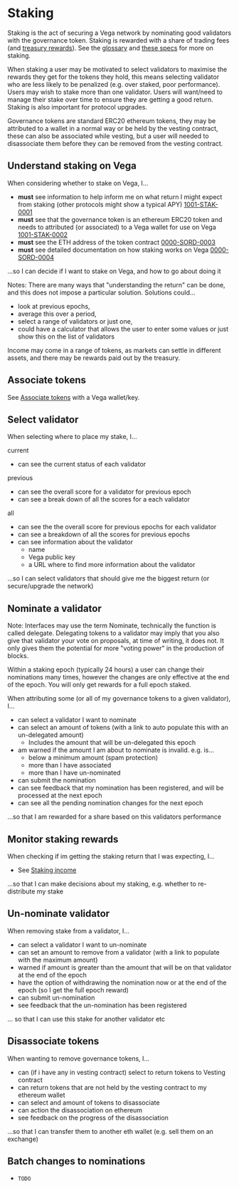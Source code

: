 # Staking

Staking is the act of securing a Vega network by nominating good validators with the governance token. Staking is rewarded with a share of trading fees (and [treasury rewards](../0056-REWA-rewards_overview.md)). See the [glossary](../glossaries/staking-and-governance.md) and [these specs](../protocol#delegation-staking-and-rewards) for more on staking.

When staking a user may be motivated to select validators to maximise the rewards they get for the tokens they hold, this means selecting validator who are less likely to be penalized (e.g. over staked, poor performance). Users may wish to stake more than one validator. Users will want/need to manage their stake over time to ensure they are getting a good return. Staking is also important for protocol upgrades.

Governance tokens are standard ERC20 ethereum tokens, they may be attributed to a wallet in a normal way or be held by the vesting contract, these can also be associated while vesting, but a user will needed to disassociate them before they can be removed from the vesting contract.

## Understand staking on Vega
When considering whether to stake on Vega, I...

- **must** see information to help inform me on what return I might expect from staking (other protocols might show a typical APY) [1001-STAK-0001](#1001-STAK-0001 "1001-STAK-0001")
- **must** see that the governance token is an ethereum ERC20 token and needs to attributed (or associated) to a Vega wallet for use on Vega [1001-STAK-0002](#1001-STAK-0002 "1001-STAK-0002")  
- **must** see the ETH address of the token contract [0000-SORD-0003](#0000-SORD-0003 "0000-SORD-0003") 
- **must** see detailed documentation on how staking works on Vega [0000-SORD-0004](#0000-SORD-0004 "0000-SORD-0004") 

...so I can decide if I want to stake on Vega, and how to go about doing it

Notes: There are many ways that "understanding the return" can be done, and this does not impose a particular solution. Solutions could...
- look at previous epochs, 
- average this over a period, 
- select a range of validators or just one, 
- could have a calculator that allows the user to enter some values or just show this on the list of validators 
  
Income may come in a range of tokens, as markets can settle in different assets, and there may be rewards paid out by the treasury.

## Associate tokens
See [Associate tokens](./1000-ASSO-associate.md) with a Vega wallet/key.

## Select validator
When selecting where to place my stake, I...

current
- can see the current status of each validator 

previous 
- can see the overall score for a validator for previous epoch 
- can see a break down of all the scores for a each validator

all
- can see the the overall score for previous epochs for each validator
- can see a breakdown of all the scores for previous epochs
- can see information about the validator
  - name
  - Vega public key
  - a URL where to find more information about the validator

...so I can select validators that should give me the biggest return (or secure/upgrade the network)

## Nominate a validator
Note: Interfaces may use the term Nominate, technically the function is called delegate. Delegating tokens to a validator may imply that you also give that validator your vote on proposals, at time of writing, it does not. It only gives them the potential for more "voting power" in the production of blocks.

Within a staking epoch (typically 24 hours) a user can change their nominations many times, however the changes are only effective at the end of the epoch. You will only get rewards for a full epoch staked.

When attributing some (or all of my governance tokens to a given validator), I...

- can select a validator I want to nominate
- can select an amount of tokens (with a link to auto populate this with an un-delegated amount)
  - Includes the amount that will be un-delegated this epoch
- am warned if the amount I am about to nominate is invalid. e.g. is...
  - below a minimum amount (spam protection)
  - more than I have associated
  - more than I have un-nominated
- can submit the nomination
- can see feedback that my nomination has been registered, and will be processed at the next epoch
- can see all the pending nomination changes for the next epoch

...so that I am rewarded for a share based on this validators performance

## Monitor staking rewards
When checking if im getting the staking return that I was expecting, I... 

- See [Staking income](./1002-INCO-income.md)

...so that I can make decisions about my staking, e.g. whether to re-distribute my stake

## Un-nominate validator

When removing stake from a validator, I...

- can select a validator I want to un-nominate
- can set an amount to remove from a validator (with a link to populate with the maximum amount)
- warned if amount is greater than the amount that will be on that validator at the end of the epoch
- have the option of withdrawing the nomination now or at the end of the epoch (so I get the full epoch reward)
- can submit un-nomination
- see feedback that the un-nomination has been registered

... so that I can use this stake for another validator etc

## Disassociate tokens

When wanting to remove governance tokens, I...

- can (if i have any in vesting contract) select to return tokens to Vesting contract
- can return tokens that are not held by the vesting contract to my ethereum wallet
- can select and amount of tokens to disassociate 
- can action the disassociation on ethereum
- see feedback on the progress of the disassociation 

...so that I can transfer them to another eth wallet (e.g. sell them on an exchange)

## Batch changes to nominations
- `TODO`